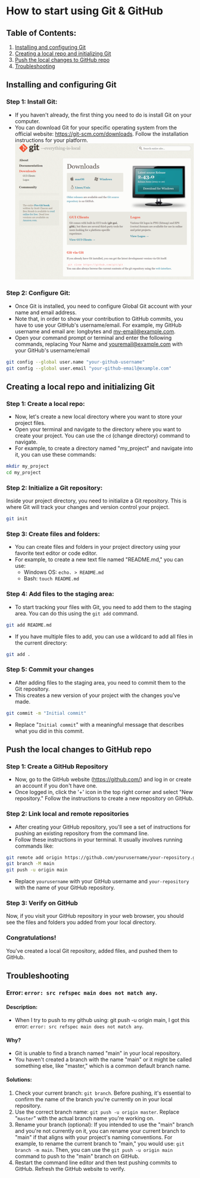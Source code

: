 # How to start using Git & GitHub

## Table of Contents:
1. [Installing and configuring Git](#installing-and-configuring-git)
1. [Creating a local repo and initializing Git](#creating-a-local-repo-and-initializing-git)
1. [Push the local changes to GitHub repo](#push-the-local-changes-to-github-repo)
1. [Troubleshooting](#troubleshooting)

## Installing and configuring Git

### Step 1: Install Git:

- If you haven't already, the first thing you need to do is install Git on your computer.
- You can download Git for your specific operating system from the official website: https://git-scm.com/downloads. Follow the installation instructions for your platform.
![Git installation website](images/git-install.png)

### Step 2: Configure Git:

- Once Git is installed, you need to configure Global Git account with your name and email address. 
- Note that, in order to show your contribution to GitHub commits, you have to use your GitHub's username/email. For example, my GitHub username and email are: longbytes and <my-email@example.com>. 
- Open your command prompt or terminal and enter the following commands, replacing Your Name and youremail@example.com with your GitHub's username/email
```bash
git config --global user.name "your-github-username"
git config --global user.email "your-github-email@example.com"
```

## Creating a local repo and initializing Git

### Step 1: Create a local repo:
- Now, let's create a new local directory where you want to store your project files. 
- Open your terminal and navigate to the directory where you want to create your project. You can use the `cd` (change directory) command to navigate.
- For example, to create a directory named "my_project" and navigate into it, you can use these commands:

```bash
mkdir my_project
cd my_project
```

### Step 2: Initialize a Git repository:

Inside your project directory, you need to initialize a Git repository. This is where Git will track your changes and version control your project.

```bash
git init
```

### Step 3: Create files and folders:

- You can create files and folders in your project directory using your favorite text editor or code editor. 
- For example, to create a new text file named "README.md," you can use:
  - Windows OS: `echo. > README.md`
  - Bash: `touch README.md`

### Step 4: Add files to the staging area:

- To start tracking your files with Git, you need to add them to the staging area. You can do this using the `git add` command.
```bash
git add README.md
```
- If you have multiple files to add, you can use a wildcard to add all files in the current directory:
```bash
git add .
```

### Step 5: Commit your changes 

- After adding files to the staging area, you need to commit them to the Git repository. 
- This creates a new version of your project with the changes you've made.
```bash
git commit -m "Initial commit"
```
- Replace "`Initial commit`" with a meaningful message that describes what you did in this commit.

## Push the local changes to GitHub repo

### Step 1: Create a GitHub Repository

- Now, go to the GitHub website (https://github.com/) and log in or create an account if you don't have one.
- Once logged in, click the '+' icon in the top right corner and select "New repository." Follow the instructions to create a new repository on GitHub.

### Step 2: Link local and remote repositories

- After creating your GitHub repository, you'll see a set of instructions for pushing an existing repository from the command line.
- Follow these instructions in your terminal. It usually involves running commands like:
```bash
git remote add origin https://github.com/yourusername/your-repository.git
git branch -M main
git push -u origin main
```
- Replace `yourusername` with your GitHub username and `your-repository` with the name of your GitHub repository.

### Step 3: Verify on GitHub

Now, if you visit your GitHub repository in your web browser, you should see the files and folders you added from your local directory.

### Congratulations! 
You've created a local Git repository, added files, and pushed them to GitHub. 

## Troubleshooting

### Error: `error: src refspec main does not match any`. 

#### Description: 
- When I try to push to my github using: git push -u origin main, I got this error: `error: src refspec main does not match any`. 
#### Why?
- Git is unable to find a branch named "main" in your local repository.
- You haven't created a branch with the name "main" or it might be called something else, like "master," which is a common default branch name.
#### Solutions:
1. Check your current branch: `git branch`. Before pushing, it's essential to confirm the name of the branch you're currently on in your local repository.
1. Use the correct branch name: `git push -u origin master`. Replace "`master`" with the actual branch name you're working on.
1. Rename your branch (optional): If you intended to use the "main" branch and you're not currently on it, you can rename your current branch to "main" if that aligns with your project's naming conventions. For example, to rename the current branch to "main," you would use: `git branch -m main`. Then, you can use the `git push -u origin main` command to push to the "main" branch on GitHub.
1. Restart the command line editor and then test pushing commits to GitHub. Refresh the GitHub website to verify. 